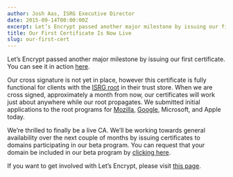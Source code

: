 ```yaml
---
author: Josh Aas, ISRG Executive Director
date: 2015-09-14T00:00:00Z
excerpt: Let’s Encrypt passed another major milestone by issuing our first certificate.
title: Our First Certificate Is Now Live
slug: our-first-cert
---
```


Let’s Encrypt passed another major milestone by issuing our first certificate. You can see it in action [here](http://helloworld.letsencrypt.org/).

Our cross signature is not yet in place, however this certificate is fully functional for clients with the [ISRG root](https://letsencrypt.org/certs/isrgrootx1.der) in their trust store. When we are cross signed, approximately a month from now, our certificates will work just about anywhere while our root propagates. We submitted initial applications to the root programs for [Mozilla](https://bugzilla.mozilla.org/show_bug.cgi?id=1204656), [Google](https://code.google.com/p/chromium/issues/detail?id=531672), Microsoft, and Apple today.
 
We’re thrilled to finally be a live CA. We’ll be working towards general availability over the next couple of months by issuing certificates to domains participating in our beta program. You can request that your domain be included in our beta program by [clicking here](https://goo.gl/forms/kf0IGCeAk5).

If you want to get involved with Let’s Encrypt, please visit [this page](/getinvolved/).
